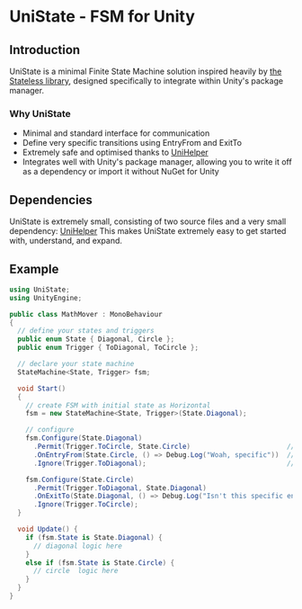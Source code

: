 # UniState - FSM for Unity
## Introduction
UniState is a minimal Finite State Machine solution inspired heavily by [the Stateless library](https://github.com/dotnet-state-machine/stateless), designed specifically to integrate within Unity's package manager.
### Why UniState
- Minimal and standard interface for communication
- Define very specific transitions using EntryFrom and ExitTo
- Extremely safe and optimised thanks to [UniHelper](https://github.com/3rd-Party-Guy/UniHelper)
- Integrates well with Unity's package manager, allowing you to write it off as a dependency or import it without NuGet for Unity
## Dependencies
UniState is extremely small, consisting of two source files and a very small dependency: [UniHelper](https://github.com/3rd-Party-Guy/UniHelper)
This makes UniState extremely easy to get started with, understand, and expand.
## Example
```csharp
using UniState;
using UnityEngine;

public class MathMover : MonoBehaviour
{
  // define your states and triggers
  public enum State { Diagonal, Circle };
  public enum Trigger { ToDiagonal, ToCircle };

  // declare your state machine
  StateMachine<State, Trigger> fsm;

  void Start()
  {
    // create FSM with initial state as Horizontal
    fsm = new StateMachine<State, Trigger>(State.Diagonal);

    // configure
    fsm.Configure(State.Diagonal)
      .Permit(Trigger.ToCircle, State.Circle)                        // define a transition
      .OnEntryFrom(State.Circle, () => Debug.Log("Woah, specific"))  // specific transition event
      .Ignore(Trigger.ToDiagonal);                                   // ignore a trigger

    fsm.Configure(State.Circle)
      .Permit(Trigger.ToDiagonal, State.Diagonal)
      .OnExitTo(State.Diagonal, () => Debug.Log("Isn't this specific enough for you?"))
      .Ignore(Trigger.ToCircle);
  }

  void Update() {
    if (fsm.State is State.Diagonal) {
      // diagonal logic here
    }
    else if (fsm.State is State.Circle) {
      // circle  logic here
    }
  }
}
```
